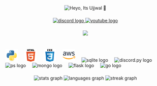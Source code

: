 
<div align = "center">

<img src="https://readme-typing-svg.demolab.com?font=Poppins&pause=1000&duration=4000&color=00ff99&center=true&width=435&repeat=false&lines=%22Hello+there!+%F0%9F%91%8B%F0%9F%8F%BB%22;%22I'm+Ujjwal!%22;%22Welcome+to+my+Github!%22" alt="Heyo, Its Ujjwal 👋" />
</div>

###

<div align="center">
  <a href="https://discord.com/users/1033579545254711336" target="_blank">
    <img src="https://raw.githubusercontent.com/maurodesouza/profile-readme-generator/master/src/assets/icons/social/discord/default.svg" width="130" height="30" alt="discord logo"  />
  </a>
  <a href="https://www.youtube.com/@Discord.CodersHub" target="_blank">
    <img src="https://raw.githubusercontent.com/maurodesouza/profile-readme-generator/master/src/assets/icons/social/youtube/default.svg" width="130" height="30" alt="youtube logo"  />
  </a>
</div>

###

<div align="center">
  <img src="https://profile-counter.glitch.me/UjjwalxD/count.svg?"  />
</div>

###

<br clear="both">

<div align="left">
  <img src="https://raw.githubusercontent.com/devicons/devicon/master/icons/python/python-original.svg" height="40" alt="python logo"  />
  <img width="12" />
  <img src="https://raw.githubusercontent.com/devicons/devicon/master/icons/html5/html5-original-wordmark.svg" height="40" alt="html logo"  />
  <img width="12" />
  <img src="https://raw.githubusercontent.com/devicons/devicon/master/icons/css3/css3-original-wordmark.svg" height="40" alt="css logo"  />
  <img width="12" />
  <img src="https://raw.githubusercontent.com/devicons/devicon/master/icons/amazonwebservices/amazonwebservices-original-wordmark.svg" height="40" alt="aws logo"  />
  <img width="12" />
  <img src="https://img.shields.io/badge/sqlite-%2307405e.svg?style=for-the-badge&logo=sqlite&logoColor=white" height="40" alt="sqlite logo"  />
  <img width="12" />
  <img src="https://cdn.discordapp.com/emojis/1217430565146329108.webp?size=128&quality=lossless" height="40" alt="discord.py logo"  />
  <img width="12" />
  <img src="https://cdn.discordapp.com/emojis/1217431141301223515.webp?size=128&quality=lossless" height="40" alt="ps logo"  />
  <img width="12" />
  <img src="https://cdn.discordapp.com/emojis/1217431324424540173.webp?size=128&quality=lossless" height="40" alt="mongo logo"  />
  <img width="12" />
  <img src="https://cdn.discordapp.com/emojis/1217431616855609344.webp?size=128&quality=lossless" height="40" alt="flask logo"  />
  <img width="12" />
  <img src="https://cdn.discordapp.com/emojis/1217431858128879636.webp?size=128&quality=lossless" height="40" alt="go logo"  />
  <img width="12" />

</div>

###

<div align="center">
  <img src="https://github-readme-stats.vercel.app/api?username=UjjwalxD&hide_title=false&hide_rank=false&show_icons=true&include_all_commits=true&count_private=true&disable_animations=false&theme=rose_pine&locale=en&hide_border=true&order=1" height="150" alt="stats graph"  />
  <img src="https://github-readme-stats.vercel.app/api/top-langs?username=UjjwalxD&locale=en&hide_title=false&layout=compact&card_width=320&langs_count=5&theme=rose_pine&hide_border=true&order=2" height="150" alt="languages graph"  />
  <img src="https://streak-stats.demolab.com?user=UjjwalxD&locale=en&mode=daily&theme=rose_pine&hide_border=true&border_radius=5&order=3" height="150" alt="streak graph"  />
</div>

</div>
